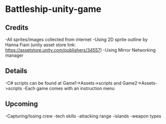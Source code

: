 # Battleship-unity-game

Credits
--------------------------------------------------------------------------------------------------------------------------------------
-All sprites/images collected from internet
-Using 2D sprite outline by Hanna Fiani (unity asset store link: https://assetstore.unity.com/publishers/34557)
-Using Mirror Networking manager



Details
-----------------------------------------------------------------------------------------------------------------------------------------
-C# scripts can be found at Game1->Assets->scripts and Game2->Assets->scripts
-Each game comes with an instruction menu



Upcoming
--------------------------------------------------------------------------------------------------------------------------------------------
-Capturing/losing crew
-tech skills
-attacking range
-islands
-weapon types

